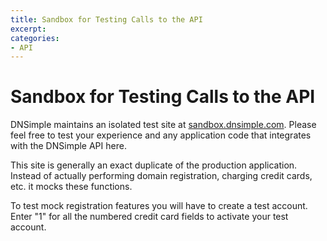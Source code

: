 ```yaml
---
title: Sandbox for Testing Calls to the API
excerpt: 
categories:
- API
---
```


# Sandbox for Testing Calls to the API

DNSimple maintains an isolated test site at [sandbox.dnsimple.com](https://sandbox.dnsimple.com/). Please feel free to test your experience and any application code that integrates with the DNSimple API here.

This site is generally an exact duplicate of the production application. Instead of actually performing domain registration, charging credit cards, etc. it mocks these functions.

To test mock registration features you will have to create a test account. Enter "1" for all the numbered credit card fields to activate your test account.
